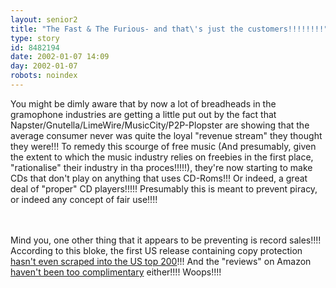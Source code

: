 ```yaml
---
layout: senior2
title: "The Fast & The Furious- and that\'s just the customers!!!!!!!!"
type: story
id: 8482194
date: 2002-01-07 14:09
day: 2002-01-07
robots: noindex
---
```

You might be dimly aware that by now a lot of breadheads in the gramophone industries are getting a little put out by the fact that Napster/Gnutella/LimeWire/MusicCity/P2P-Plopster are showing that the average consumer never was quite the loyal "revenue stream" they thought they were!!! To remedy this scourge of free music (And presumably, given the extent to which the music industry relies on freebies in the first place, "rationalise" their industry in tha proces!!!!!), they're now starting to make CDs that don't play on anything that uses CD-Roms!!! Or indeed, a great deal of "proper" CD players!!!!! Presumably this is meant to prevent piracy, or indeed any concept of fair use!!!! <br/> <br/>Mind you, one other thing that it appears to be preventing is record sales!!!! According to this bloke, the first US release containing copy protection <a href="http://www.washingtoncitypaper.com/indc/rockstar/rockhate.html" title="Wot?!?! Was there copy protection on the Billboard charts as well!??!?!">hasn't even scraped into the US top 200</a>!!! And the "reviews" on Amazon <a href="http://www.amazon.com/exec/obidos/tg/stores/detail/-/music/B00005TQ7C/customer-reviews/qid=1010410736/ref=sr_11_0_1/103-0081430-6004676" title="'Was this review helpful to you?' takes on a new meaning here!!!!">haven't been too complimentary</a> either!!!! Woops!!!!
